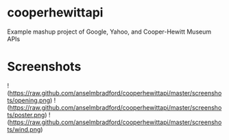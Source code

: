 cooperhewittapi
===============

Example mashup project of Google, Yahoo, and Cooper-Hewitt Museum APIs

# Screenshots
!(https://raw.github.com/anselmbradford/cooperhewittapi/master/screenshots/opening.png)
!(https://raw.github.com/anselmbradford/cooperhewittapi/master/screenshots/poster.png)
!(https://raw.github.com/anselmbradford/cooperhewittapi/master/screenshots/wind.png)